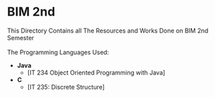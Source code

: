 # BIM 2nd

This Directory Contains all The Resources and Works Done on BIM 2nd Semester \
\
The Programming Languages Used:

- **Java**
  - [IT 234 Object Oriented Programming with Java]
    <br>
- **C**
  - [IT 235: Discrete Structure]
